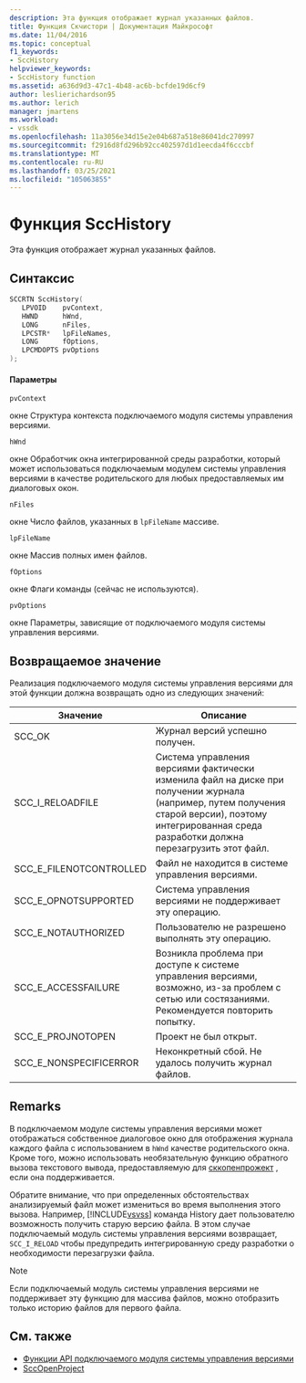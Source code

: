 ```yaml
---
description: Эта функция отображает журнал указанных файлов.
title: Функция Скчистори | Документация Майкрософт
ms.date: 11/04/2016
ms.topic: conceptual
f1_keywords:
- SccHistory
helpviewer_keywords:
- SccHistory function
ms.assetid: a636d9d3-47c1-4b48-ac6b-bcfde19d6cf9
author: leslierichardson95
ms.author: lerich
manager: jmartens
ms.workload:
- vssdk
ms.openlocfilehash: 11a3056e34d15e2e04b687a518e86041dc270997
ms.sourcegitcommit: f2916d8fd296b92cc402597d1d1eecda4f6cccbf
ms.translationtype: MT
ms.contentlocale: ru-RU
ms.lasthandoff: 03/25/2021
ms.locfileid: "105063855"
---
```

# <a name="scchistory-function"></a>Функция SccHistory
Эта функция отображает журнал указанных файлов.

## <a name="syntax"></a>Синтаксис

```cpp
SCCRTN SccHistory(
   LPVOID    pvContext,
   HWND      hWnd,
   LONG      nFiles,
   LPCSTR*   lpFileNames,
   LONG      fOptions,
   LPCMDOPTS pvOptions
);
```

#### <a name="parameters"></a>Параметры
 `pvContext`

окне Структура контекста подключаемого модуля системы управления версиями.

 `hWnd`

окне Обработчик окна интегрированной среды разработки, который может использоваться подключаемым модулем системы управления версиями в качестве родительского для любых предоставляемых им диалоговых окон.

 `nFiles`

окне Число файлов, указанных в `lpFileName` массиве.

 `lpFileName`

окне Массив полных имен файлов.

 `fOptions`

окне Флаги команды (сейчас не используются).

 `pvOptions`

окне Параметры, зависящие от подключаемого модуля системы управления версиями.

## <a name="return-value"></a>Возвращаемое значение
 Реализация подключаемого модуля системы управления версиями для этой функции должна возвращать одно из следующих значений:

|Значение|Описание|
|-----------|-----------------|
|SCC_OK|Журнал версий успешно получен.|
|SCC_I_RELOADFILE|Система управления версиями фактически изменила файл на диске при получении журнала (например, путем получения старой версии), поэтому интегрированная среда разработки должна перезагрузить этот файл.|
|SCC_E_FILENOTCONTROLLED|Файл не находится в системе управления версиями.|
|SCC_E_OPNOTSUPPORTED|Система управления версиями не поддерживает эту операцию.|
|SCC_E_NOTAUTHORIZED|Пользователю не разрешено выполнять эту операцию.|
|SCC_E_ACCESSFAILURE|Возникла проблема при доступе к системе управления версиями, возможно, из-за проблем с сетью или состязаниями. Рекомендуется повторить попытку.|
|SCC_E_PROJNOTOPEN|Проект не был открыт.|
|SCC_E_NONSPECIFICERROR|Неконкретный сбой. Не удалось получить журнал файлов.|

## <a name="remarks"></a>Remarks
 В подключаемом модуле системы управления версиями может отображаться собственное диалоговое окно для отображения журнала каждого файла с использованием в `hWnd` качестве родительского окна. Кроме того, можно использовать необязательную функцию обратного вызова текстового вывода, предоставляемую для [сккопенпрожект](../extensibility/sccopenproject-function.md) , если она поддерживается.

 Обратите внимание, что при определенных обстоятельствах анализируемый файл может измениться во время выполнения этого вызова. Например, [!INCLUDE[vsvss](../extensibility/includes/vsvss_md.md)] команда History дает пользователю возможность получить старую версию файла. В этом случае подключаемый модуль системы управления версиями возвращает, `SCC_I_RELOAD` чтобы предупредить интегрированную среду разработки о необходимости перезагрузки файла.

> [!NOTE]
> Если подключаемый модуль системы управления версиями не поддерживает эту функцию для массива файлов, можно отобразить только историю файлов для первого файла.

## <a name="see-also"></a>См. также
- [Функции API подключаемого модуля системы управления версиями](../extensibility/source-control-plug-in-api-functions.md)
- [SccOpenProject](../extensibility/sccopenproject-function.md)

